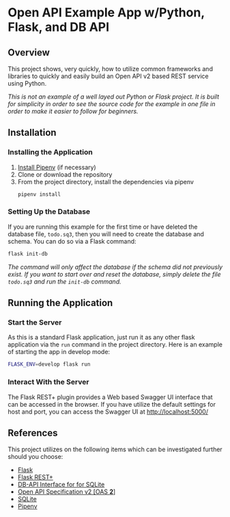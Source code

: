 Open API Example App w/Python, Flask, and DB API
================================================

Overview
--------

This project shows, very quickly, how to utilize common
frameworks and libraries to quickly and easily build an 
Open API v2 based REST service using Python.

*This is not an example of a well layed out Python or Flask
project. It is built for simplicity in order to see the source
code for the example in one file in order to make it easier to
follow for beginners.*

Installation
------------

### Installing the Application

1. [Install Pipenv](https://pipenv.readthedocs.io/en/latest/install)
(if necessary)
2. Clone or download the repository
3. From the project directory, install the dependencies via pipenv
    ```bash
    pipenv install
    ```

### Setting Up the Database

If you are running this example for the first time or have
deleted the database file, `todo.sq3`, then you will need to
create the database and schema. You can do so via a Flask command:

```bash
flask init-db
```

*The command will only affect the database if the schema did not
previously exist. If you want to start over and reset the
database, simply delete the file `todo.sq3` and run the `init-db`
command.*

Running the Application
-----------------------

### Start the Server

As this is a standard Flask application, just run it as any
other flask application via the `run` command in the project
directory. Here is an example of starting the app in develop
mode:

```bash
FLASK_ENV=develop flask run
```

### Interact With the Server

The Flask REST+ plugin provides a Web based Swagger UI interface
that can be accessed in the browser. If you have utilize the
default settings for host and port, you can access the Swagger UI
at [http://localhost:5000/](http://localhost:5000/)

References
----------

This project utilizes on the following items which can be
investigated further should you choose:

* [Flask](http://flask.pocoo.org)
* [Flask REST+](https://flask-restplus.readthedocs.io)
* [DB-API Interface for for SQLite](https://docs.python.org/3/library/sqlite3.htm)
* [Open API Specification v2 \[OAS **2**\]](https://swagger.io/docs/specification/2-0/)
* [SQLite](https://www.sqlite.org)
* [Pipenv](https://pipenv.readthedocs.io)
